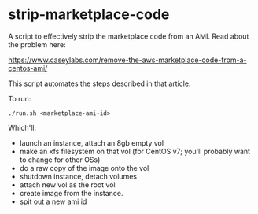 # strip-marketplace-code

A script to effectively strip the marketplace code from an AMI. Read about the problem here:

https://www.caseylabs.com/remove-the-aws-marketplace-code-from-a-centos-ami/

This script automates the steps described in that article.

To run:

```
./run.sh <marketplace-ami-id>
```

Which'll:
* launch an instance, attach an 8gb empty vol
* make an xfs filesystem on that vol (for CentOS v7; you'll probably want to change for other OSs)
* do a raw copy of the image onto the vol
* shutdown instance, detach volumes
* attach new vol as the root vol
* create image from the instance.
* spit out a new ami id
